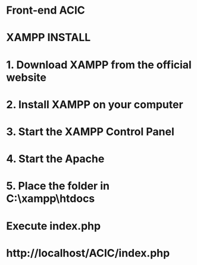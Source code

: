 # Front-end ACIC 

# XAMPP INSTALL
# 1. Download XAMPP from the official website
# 2. Install XAMPP on your computer
# 3. Start the XAMPP Control Panel
# 4. Start the Apache 
# 5. Place the folder in C:\xampp\htdocs

# Execute index.php
# http://localhost/ACIC/index.php



